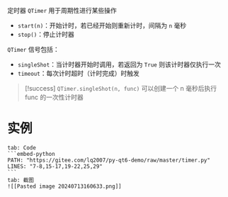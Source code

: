 定时器 `QTimer` 用于周期性进行某些操作
- `start(n)`：开始计时，若已经开始则重新计时，间隔为 `n` 毫秒
- `stop()`：停止计时器

`QTimer` 信号包括：
- `singleShot`：当计时器开始时调用，若返回为 `True` 则该计时器仅执行一次
- `timeout`：每次计时超时（计时完成）时触发

> [!success]
> `QTimer.singleShot(n, func)` 可以创建一个 n 毫秒后执行 func 的一次性计时器
# 实例

````tabs
tab: Code
```embed-python
PATH: "https://gitee.com/lq2007/py-qt6-demo/raw/master/timer.py"
LINES: "7-8,15-17,19-22,25,29"
```
tab: 截图
![[Pasted image 20240713160633.png]]
````

